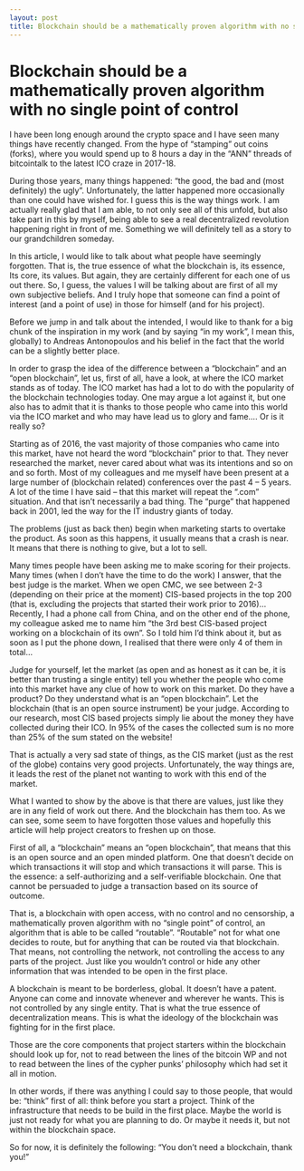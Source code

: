 ```yaml
---
layout: post
title: Blockchain should be a mathematically proven algorithm with no single point of control
---
```


# Blockchain should be a mathematically proven algorithm with no single point of control

I have been long enough around the crypto space and I have seen many things have recently changed. From the hype of “stamping” out coins (forks), where you would spend up to 8 hours a day in the “ANN” threads of bitcointalk to the latest ICO craze in 2017-18.

During those years, many things happened: “the good, the bad and (most definitely) the ugly”. Unfortunately, the latter happened more occasionally than one could have wished for. I guess this is the way things work. I am actually really glad that I am able, to not only see all of this unfold, but also take part in this by myself, being able to see a real decentralized revolution happening right in front of me. Something we will definitely tell as a story to our grandchildren someday.

In this article, I would like to talk about what people have seemingly forgotten. That is, the true essence of what the blockchain is, its essence, Its core, its values. But again, they are certainly different for each one of us out there. So, I guess, the values I will be talking about are first of all my own subjective beliefs. And I truly hope that someone can find a point of interest (and a point of use) in those for himself (and for his project).

Before we jump in and talk about the intended, I would like to thank for a big chunk of the inspiration in my work (and by saying “in my work”, I mean this, globally) to Andreas Antonopoulos and his belief in the fact that the world can be a slightly better place.

In order to grasp the idea of the difference between a “blockchain” and an “open blockchain”, let us, first of all, have a look, at where the ICO market stands as of today. The ICO market has had a lot to do with the popularity of the blockchain technologies today. One may argue a lot against it, but one also has to admit that it is thanks to those people who came into this world via the ICO market and who may have lead us to glory and fame…. Or is it really so?

Starting as of 2016, the vast majority of those companies who came into this market, have not heard the word “blockchain” prior to that. They never researched the market, never cared about what was its intentions and so on and so forth. Most of my colleagues and me myself have been present at a large number of (blockchain related) conferences over the past 4 – 5 years. A lot of the time I have said – that this market will repeat the “.com” situation. And that isn’t necessarily a bad thing. The “purge” that happened back in 2001, led the way for the IT industry giants of today.

The problems (just as back then) begin when marketing starts to overtake the product. As soon as this happens, it usually means that a crash is near. It means that there is nothing to give, but a lot to sell.

Many times people have been asking me to make scoring for their projects. Many times (when I don’t have the time to do the work) I answer, that the best judge is the market. When we open CMC, we see between 2-3 (depending on their price at the moment) CIS-based projects in the top 200 (that is, excluding the projects that started their work prior to 2016)… Recently, I had a phone call from China, and on the other end of the phone, my colleague asked me to name him “the 3rd best CIS-based project working on a blockchain of its own”. So I told him I’d think about it, but as soon as I put the phone down, I realised that there were only 4 of them in total…

Judge for yourself, let the market (as open and as honest as it can be, it is better than trusting a single entity) tell you whether the people who come into this market have any clue of how to work on this market. Do they have a product? Do they understand what is an “open blockchain”. Let the blockchain (that is an open source instrument) be your judge. According to our research, most CIS based projects simply lie about the money they have collected during their ICO. In 95% of the cases the collected sum is no more than 25% of the sum stated on the website!

That is actually a very sad state of things, as the CIS market (just as the rest of the globe) contains very good projects. Unfortunately, the way things are, it leads the rest of the planet not wanting to work with this end of the market.

What I wanted to show by the above is that there are values, just like they are in any field of work out there. And the blockchain has them too. As we can see, some seem to have forgotten those values and hopefully this article will help project creators to freshen up on those.

First of all, a “blockchain” means an “open blockchain”, that means that this is an open source and an open minded platform. One that doesn’t decide on which transactions it will stop and which transactions it will parse. This is the essence: a self-authorizing and a self-verifiable blockchain. One that cannot be persuaded to judge a transaction based on its source of outcome.

That is, a blockchain with open access, with no control and no censorship, a mathematically proven algorithm with no “single point” of control, an algorithm that is able to be called “routable”. “Routable” not for what one decides to route, but for anything that can be routed via that blockchain. That means, not controlling the network, not controlling the access to any parts of the project. Just like you wouldn’t control or hide any other information that was intended to be open in the first place.

A blockchain is meant to be borderless, global. It doesn’t have a patent. Anyone can come and innovate whenever and wherever he wants. This is not controlled by any single entity. That is what the true essence of decentralization means. This is what the ideology of the blockchain was fighting for in the first place.

Those are the core components that project starters within the blockchain should look up for, not to read between the lines of the bitcoin WP and not to read between the lines of the cypher punks’ philosophy which had set it all in motion.

In other words, if there was anything I could say to those people, that would be: “think” first of all: think before you start a project. Think of the infrastructure that needs to be build in the first place. Maybe the world is just not ready for what you are planning to do. Or maybe it needs it, but not within the blockchain space.

So for now, it is definitely the following: “You don’t need a blockchain, thank you!”


